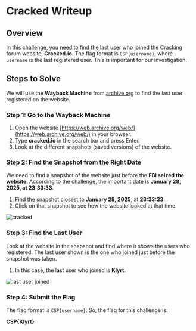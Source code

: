 # Cracked Writeup

## Overview

In this challenge, you need to find the last user who joined the Cracking forum website, **Cracked.io**. The flag format is `CSP{username}`, where `username` is the last registered user. This is important for our investigation.

## Steps to Solve

We will use the **Wayback Machine** from [archive.org](https://web.archive.org/) to find the last user registered on the website.

### Step 1: Go to the Wayback Machine

1. Open the website [https://web.archive.org/web/](https://web.archive.org/web/) in your browser.
2. Type **cracked.io** in the search bar and press Enter.
3. Look at the different snapshots (saved versions) of the website.

### Step 2: Find the Snapshot from the Right Date

We need to find a snapshot of the website just before the **FBI seized the website**. According to the challenge, the important date is **January 28, 2025, at 23:33:33**. 

1. Find the snapshot closest to **January 28, 2025**, at **23:33:33**.
2. Click on that snapshot to see how the website looked at that time.

![cracked](https://github.com/user-attachments/assets/e02c3dcd-b164-4ca9-bce6-5b4367f50c14)


### Step 3: Find the Last User

Look at the website in the snapshot and find where it shows the users who registered. The last user shown is the one who joined just before the snapshot was taken.

1. In this case, the last user who joined is **Klyrt**.
   
![last user joined](https://github.com/user-attachments/assets/d29eba23-7ed8-44df-930b-fb67c1aeb3d7)


### Step 4: Submit the Flag

The flag format is `CSP{username}`. So, the flag for this challenge is:

**CSP{Klyrt}**
